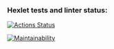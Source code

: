 ### Hexlet tests and linter status:
[![Actions Status](https://github.com/alllenk1/frontend-project-44/actions/workflows/hexlet-check.yml/badge.svg)](https://github.com/alllenk1/frontend-project-44/actions)

[![Maintainability](https://api.codeclimate.com/v1/badges/c4b3ea3a3cbac318b560/maintainability)](https://codeclimate.com/github/alllenk1/frontend-project-44/maintainability)